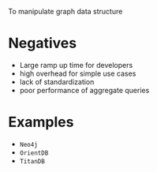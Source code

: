 To manipulate graph data structure

# Negatives
- Large ramp up time for developers
- high overhead for simple use cases
- lack of standardization
- poor performance of aggregate queries

# Examples
- `Neo4j` 
- `OrientDB`
- `TitanDB`